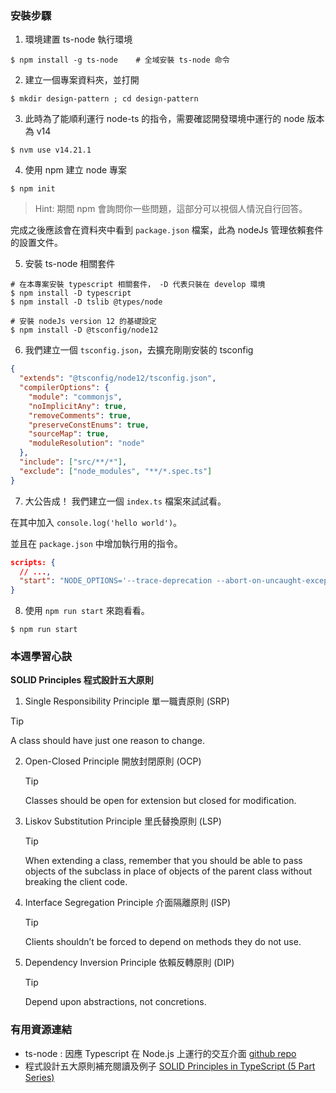 ### 安裝步驟
1. 環境建置 ts-node 執行環境
```shell
$ npm install -g ts-node    # 全域安裝 ts-node 命令

```

2. 建立一個專案資料夾，並打開
```shell
$ mkdir design-pattern ; cd design-pattern
```

3. 此時為了能順利運行 node-ts 的指令，需要確認開發環境中運行的 node 版本為 v14
```shell
$ nvm use v14.21.1
```

4. 使用 npm 建立 node 專案
```shell
$ npm init
```

> Hint: 期間 npm 會詢問你一些問題，這部分可以視個人情況自行回答。

完成之後應該會在資料夾中看到 `package.json` 檔案，此為 nodeJs 管理依賴套件的設置文件。

5. 安裝 ts-node 相關套件
```shell
# 在本專案安裝 typescript 相關套件， -D 代表只裝在 develop 環境
$ npm install -D typescript
$ npm install -D tslib @types/node

# 安裝 nodeJs version 12 的基礎設定
$ npm install -D @tsconfig/node12
```

6. 我們建立一個 `tsconfig.json`，去擴充剛剛安裝的 tsconfig
```json
{
  "extends": "@tsconfig/node12/tsconfig.json",
  "compilerOptions": {
    "module": "commonjs",
    "noImplicitAny": true,
    "removeComments": true,
    "preserveConstEnums": true,
    "sourceMap": true,
    "moduleResolution": "node"
  },
  "include": ["src/**/*"],
  "exclude": ["node_modules", "**/*.spec.ts"]
}
```

7. 大公告成！ 我們建立一個 `index.ts` 檔案來試試看。

在其中加入 `console.log('hello world')`。


並且在 `package.json` 中增加執行用的指令。

```json
scripts: {
  // ...,
  "start": "NODE_OPTIONS='--trace-deprecation --abort-on-uncaught-exception' ts-node ./index.ts"
}
```

8. 使用 `npm run start` 來跑看看。

```shell
$ npm run start
```

### 本週學習心訣
**SOLID Principles 程式設計五大原則**
1. Single Responsibility Principle 單一職責原則 (SRP)
> [!TIP]
> A class should have just one reason to change.
2. Open-Closed Principle 開放封閉原則 (OCP)
    > [!TIP]
    > Classes should be open for extension but closed for modification.
3. Liskov Substitution Principle 里氏替換原則 (LSP)
    > [!TIP]
    > When extending a class, remember that you should be able to pass objects of the subclass in place of objects of the parent class without breaking the client code.
4. Interface Segregation Principle 介面隔離原則 (ISP)
    > [!TIP]
    > Clients shouldn’t be forced to depend on methods they do not use.
5. Dependency Inversion Principle 依賴反轉原則 (DIP)
    > [!TIP]
    > Depend upon abstractions, not concretions.

### 有用資源連結
- ts-node : 因應 Typescript 在 Node.js 上運行的交互介面 [github repo](https://github.com/TypeStrong/ts-node)
- 程式設計五大原則補充閱讀及例子 [SOLID Principles in TypeScript (5 Part Series)](https://dev.to/jmalvarez/single-responsibility-principle-in-typescript-859)
